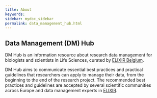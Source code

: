 ```yaml
---
title: About
keywords:
sidebar: mydoc_sidebar
permalink: data_management_hub.html
---
```

## Data Management (DM) Hub
DM Hub is an information resource about research data management for biologists and scientists in Life Sciences, curated by [ELIXIR Belgium](https://www.elixir-belgium.org).

DM Hub aims to communicate essential best practices and practical guidelines that researchers can apply to manage their data, from the beginning to the end of the research project. The recommended best practices and guidelines are accepted by several scientific communities across Europe and data management experts in [ELIXIR](elixir).
